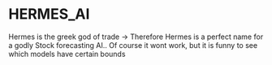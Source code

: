 # HERMES_AI

Hermes is the greek god of trade -> Therefore Hermes is a perfect name for a godly Stock forecasting AI..
Of course it wont work, but it is funny to see which models have certain bounds




